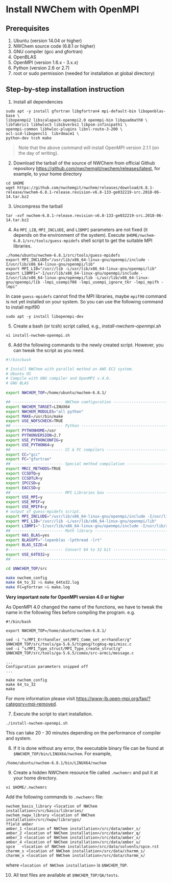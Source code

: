 # Install NWChem with OpenMPI

## Prerequisites
1. Ubuntu (version 14.04 or higher)
2. NWChem source code (6.8.1 or higher)
3. GNU compiler (gcc and gfortran)
4. OpenBLAS
5. OpenMPI (version 1.6.x - 3.x.x)
6. Python (version 2.6 or 2.7)
7. root or sudo permission (needed for installation at global directory)

## Step-by-step installation instruction

1. Install all dependencies
```
sudo apt -y install gfortran libgfortran4 mpi-default-bin libopenblas-base \
libopenmpi2 libscalapack-openmpi2.0 openmpi-bin libquadmath0 \
libfabric1 libhwloc5 libibverbs1 libpsm-infinipath1 \
openmpi-common libhwloc-plugins libnl-route-3-200 \
ocl-icd-libopencl1  librdmacm1 \
python-dev tcsh make
```

> Note that the above command will install OpenMPI version 2.1.1 (on the day of writing).

2. Download the tarball of the source of NWChem from official Github repository https://github.com/nwchemgit/nwchem/releases/latest, for example, to your home directory
```
cd $HOME
wget https://github.com/nwchemgit/nwchem/releases/download/6.8.1-release/nwchem-6.8.1-release.revision-v6.8-133-ge032219-src.2018-06-14.tar.bz2
```

3. Uncompress the tarball
```
tar -xvf nwchem-6.8.1-release.revision-v6.8-133-ge032219-src.2018-06-14.tar.bz2
```

4. As `MPI_LIB`, `MPI_INCLUDE`, and `LIBMPI` parameters are not fixed (it depends on the environment of the system). Execute `$HOME/nwchem-6.8.1/src/tools/guess-mpidefs` shell script to get the suitable MPI libraries.

```
./home/ubuntu/nwchem-6.8.1/src/tools/guess-mpidefs
export MPI_INCLUDE="/usr/lib/x86_64-linux-gnu/openmpi/include -I/usr/lib/x86_64-linux-gnu/openmpi/lib"
export MPI_LIB="/usr//lib -L/usr/lib/x86_64-linux-gnu/openmpi/lib"
export LIBMPI="-I/usr/lib/x86_64-linux-gnu/openmpi/include -I/usr/lib/x86_64-linux-gnu/openmpi/lib -L/usr/lib/x86_64-linux-gnu/openmpi/lib -lmpi_usempif08 -lmpi_usempi_ignore_tkr -lmpi_mpifh -lmpi"
```

In case `guess-mpidefs` cannot find the MPI libraries, maybe `mpif90` command is not yet installed on your system. So you can use the following command to install mpif90

```
sudo apt -y install libopenmpi-dev
```

5. Create a bash (or tcsh) script called, e.g., *install-nwchem-openmpi.sh*
```
vi install-nwchem-openmpi.sh
```

6. Add the following commands to the newly created script. However, you can tweak the script as you need.
```sh
#!/bin/bash

# Install NWChem with parallel method on AWS EC2 system.
# Ubuntu OS
# Compile with GNU compiler and OpenMPI v.4.0.
# GNU BLAS
 
export NWCHEM_TOP=/home/ubuntu/nwchem-6.8.1/

## ---------------------- NWChem comfiguration ------------------------
export NWCHEM_TARGET=LINUX64
export NWCHEM_MODULES="all python"
export MAKE=/usr/bin/make
export USE_NOFSCHECK=TRUE
## ---------------------- Python --------------------------------------
export PYTHONHOME=/usr
export PYTHONVERSION=2.7
export USE_PYTHONCONFIG=y
export USE_PYTHON64=y
## ---------------------- CC & FC compilers ---------------------------
export CC="gcc"
export FC="gfortran"
## ---------------------- Special method compilation ------------------
export MRCC_METHODS=TRUE
export CCSDTQ=y
export CCSDTLR=y
export IPCCSD=y
export EACCSD=y
## ---------------------- MPI Libraries box ---------------------------
export USE_MPI=y
export USE_MPIF=y
export USE_MPIF4=y
# output of guess-mpidefs script.
export MPI_INCLUDE="/usr/lib/x86_64-linux-gnu/openmpi/include -I/usr/lib/x86_64-linux-gnu/openmpi/lib"
export MPI_LIB="/usr//lib -L/usr/lib/x86_64-linux-gnu/openmpi/lib"
export LIBMPI="-I/usr/lib/x86_64-linux-gnu/openmpi/include -I/usr/lib/x86_64-linux-gnu/openmpi/lib -L/usr/lib/x86_64-linux-gnu/openmpi/lib -lmpi_usempif08 -lmpi_usempi_ignore_tkr -lmpi_mpifh -lmpi"
## ---------------------- Math library --------------------------------
export HAS_BLAS=yes
export BLASOPT="-lopenblas -lpthread -lrt"
export BLAS_SIZE=4
#------------------------ Convert 64 to 32 bit ------------------------
export USE_64TO32=y
## --------------------------------------------------------------------

cd $NWCHEM_TOP/src

make nwchem_config
make 64_to_32 >& make_64to32.log
make FC=gfortran >& make.log
```

**Very important note for OpenMPI version 4.0 or higher**

As OpenMPI 4.0 changed the name of the functions, we have to tweak the name in the following files before compiling the program. e.g.

```
#!/bin/bash

export NWCHEM_TOP=/home/ubuntu/nwchem-6.8.1/

sed -i "s/MPI_Errhandler_set/MPI_Comm_set_errhandler/g" $NWCHEM_TOP/src/tools/ga-5.6.5/tcgmsg/tcgmsg-mpi/misc.c
sed -i "s/MPI_Type_struct/MPI_Type_create_struct/g" $NWCHEM_TOP/src/tools/ga-5.6.5/comex/src-armci/message.c

...
Configuration parameters snipped off
...

make nwchem_config
make 64_to_32
make
```

For more information please visit https://www-lb.open-mpi.org/faq/?category=mpi-removed.

7. Execute the script to start installation.

```
./install-nwchem-openmpi.sh
```

This can take 20 - 30 minutes depending on the performance of compiler and system.

8. If it is done without any error, the executable binary file can be found at `$NWCHEM_TOP/bin/LINUX64/nwchem`. For example,

```
/home/ubuntu/nwchem-6.8.1/bin/LINUX64/nwchem
```

9. Create a hidden NWChem resource file called `.nwchemrc` and put it at your home directory.

```
vi $HOME/.nwchemrc
```

Add the following commands to `.nwchemrc` file:

```
nwchem_basis_library <location of NWChem installation>/src/basis/libraries/
nwchem_nwpw_library <location of NWChem installation>/src/nwpw/libraryps/
ffield amber
amber_1 <location of NWChem installation>/src/data/amber_s/
amber_2 <location of NWChem installation>/src/data/amber_q/
amber_3 <location of NWChem installation>/src/data/amber_x/
amber_4 <location of NWChem installation>/src/data/amber_u/
spce   <location of NWChem installation>/src/data/solvents/spce.rst
charmm_s <location of NWChem installation>/src/data/charmm_s/
charmm_x <location of NWChem installation>/src/data/charmm_x/
```

where `<location of NWChem installation>` is `$NWCHEM_TOP`.

10. All test files are available at `$NWCHEM_TOP/QA/tests`.
